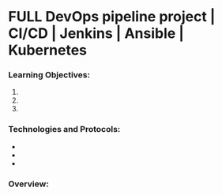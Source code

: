 ![]()

# FULL DevOps pipeline project | CI/CD | Jenkins | Ansible | Kubernetes 

### Learning Objectives:
1. 
2.
3.

### Technologies and Protocols:
* 
*
*

### Overview:
![]()
